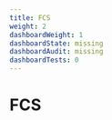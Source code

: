 ```yaml
---
title: FCS
weight: 2
dashboardWeight: 1
dashboardState: missing
dashboardAudit: missing
dashboardTests: 0
---
```


# FCS